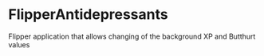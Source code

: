 # FlipperAntidepressants  

Flipper application that allows changing of the background XP and Butthurt values
